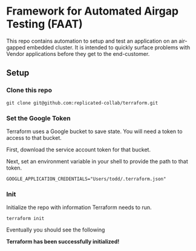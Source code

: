 # Framework for Automated Airgap Testing (FAAT)

This repo contains automation to setup and test an application on an air-gapped embedded cluster. It is intended to quickly surface problems with Vendor applications before they get to the end-customer.

## Setup

### Clone this repo

```
git clone git@github.com:replicated-collab/terraform.git
```

### Set the Google Token

Terraform uses a Google bucket to save state. You will need a token to access to that bucket.

First, download the service account token for that bucket.

Next, set an environment variable in your shell to provide the path to that token.

```
GOOGLE_APPLICATION_CREDENTIALS="Users/todd/.terraform.json"
```

### Init

Initialize the repo with information Terraform needs to run.

```
terraform init
```

Eventually you should see the following

  **Terraform has been successfully initialized!**


